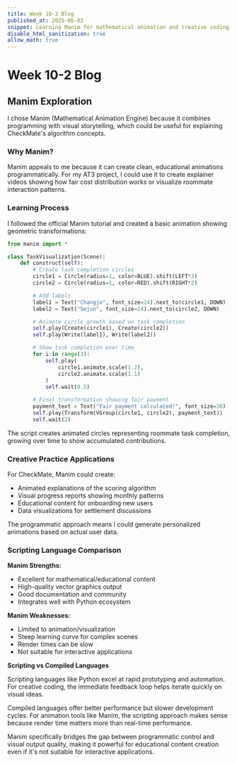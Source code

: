 ```yaml
---
title: Week 10-2 Blog
published_at: 2025-06-02
snippet: Learning Manim for mathematical animation and creative coding
disable_html_sanitization: true
allow_math: true
---
```


# Week 10-2 Blog

## Manim Exploration

I chose Manim (Mathematical Animation Engine) because it combines programming with visual storytelling, which could be useful for explaining CheckMate's algorithm concepts.

### Why Manim?

Manim appeals to me because it can create clean, educational animations programmatically. For my AT3 project, I could use it to create explainer videos showing how fair cost distribution works or visualize roommate interaction patterns.

### Learning Process

I followed the official Manim tutorial and created a basic animation showing geometric transformations:

```python
from manim import *

class TaskVisualization(Scene):
    def construct(self):
        # Create task completion circles
        circle1 = Circle(radius=1, color=BLUE).shift(LEFT*2)
        circle2 = Circle(radius=1, color=RED).shift(RIGHT*2)

        # Add labels
        label1 = Text("Changjo", font_size=24).next_to(circle1, DOWN)
        label2 = Text("Sejun", font_size=24).next_to(circle2, DOWN)

        # Animate circle growth based on task completion
        self.play(Create(circle1), Create(circle2))
        self.play(Write(label1), Write(label2))

        # Show task completion over time
        for i in range(3):
            self.play(
                circle1.animate.scale(1.2),
                circle2.animate.scale(1.1)
            )
            self.wait(0.5)

        # Final transformation showing fair payment
        payment_text = Text("Fair payment calculated!", font_size=36)
        self.play(Transform(VGroup(circle1, circle2), payment_text))
        self.wait(2)
```

The script creates animated circles representing roommate task completion, growing over time to show accumulated contributions.

### Creative Practice Applications

For CheckMate, Manim could create:

- Animated explanations of the scoring algorithm
- Visual progress reports showing monthly patterns
- Educational content for onboarding new users
- Data visualizations for settlement discussions

The programmatic approach means I could generate personalized animations based on actual user data.

### Scripting Language Comparison

**Manim Strengths:**

- Excellent for mathematical/educational content
- High-quality vector graphics output
- Good documentation and community
- Integrates well with Python ecosystem

**Manim Weaknesses:**

- Limited to animation/visualization
- Steep learning curve for complex scenes
- Render times can be slow
- Not suitable for interactive applications

**Scripting vs Compiled Languages**

Scripting languages like Python excel at rapid prototyping and automation. For creative coding, the immediate feedback loop helps iterate quickly on visual ideas.

Compiled languages offer better performance but slower development cycles. For animation tools like Manim, the scripting approach makes sense because render time matters more than real-time performance.

Manim specifically bridges the gap between programmatic control and visual output quality, making it powerful for educational content creation even if it's not suitable for interactive applications.
